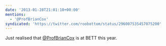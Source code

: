 ```yaml
---
date: '2013-01-28T21:01:10+00:00'
mentions:
  - '@ProfBrianCox'
syndicated: 'https://twitter.com/roobottom/status/296007535457075200'
---
```

Just realised that [@ProfBrianCox](https://twitter.com/@ProfBrianCox) is at BETT this year.
